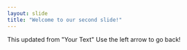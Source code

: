 ```yaml
---
layout: slide
title: "Welcome to our second slide!"
---
```

This updated from "Your Text"
Use the left arrow to go back!
